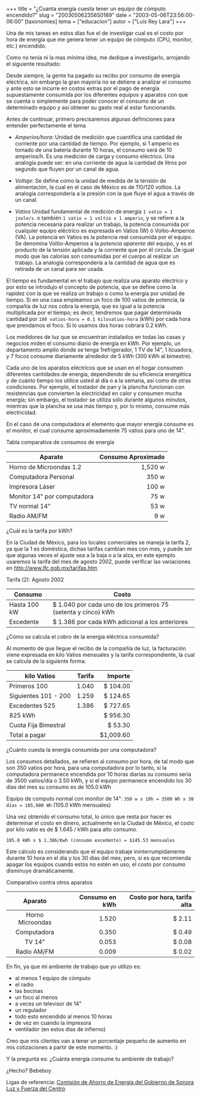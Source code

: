 +++
title = "¿Cuanta energía cuesta tener un equipo de cómputo encendido?"
slug = "20030506235650189"
date = "2003-05-06T23:56:00-06:00"
[taxonomies]
tema = ["educacion"]
autor = ["Luis Rey Lara"]
+++

Una de mis tareas en estos días fue el de investigar cual es el costo por hora
de energía que me genera tener un equipo de cómputo (CPU, monitor, etc.)
encendido.

Como no tenía ni la mas mínima idea, me dedique a investigarlo, arrojando el
siguiente resultado:

<!-- more -->

Desde siempre, la gente ha pagado su recibo por consumo de energía eléctrica,
sin embargo la gran mayoría no se detiene a analizar el consumo y ante esto se
incurre en costos extras por el pago de energía supuestamente consumida por los
diferentes equipos y aparatos con que se cuenta o simplemente para poder conocer
el consumo de un determinado equipo y así obtener su gasto real al estar
funcionando.

Antes de continuar, primero precisaremos algunas definiciones para entender
perfectamente el tema

- *Amperios/hora*: Unidad de medición que cuantifica una cantidad de corriente
  por una cantidad de tiempo. Por ejemplo, si 1 amperio es tomado de una batería
  durante 10 horas, el consumo será de 10 amperios/h. Es una medición de carga y
  consumo eléctrico. Una analogía puede ser: en una corriente de agua la
  cantidad de litros por segundo que fluyen por un canal de agua.

- *Voltaje*: Se define como la unidad de medida de la tensión de alimentación,
  la cual en el caso de México es de 110/120 voltios. La analogía correspondería
  a la presión con la que fluye el agua a través de un canal.

- *Vatios* Unidad fundamental de medición de energía `1 vatio = 1 joule/s`. o
  también `1 vatio = 1 voltio x 1 amperio`, y se refiere a la potencia necesaria
  para realizar un trabajo, la potencia consumida por cualquier equipo eléctrico
  es expresada en Vatios (W) ó Voltio-Amperios (VA). La potencia en Vatios es la
  potencia real consumida por el equipo. Se denomina Voltio-Amperios a la
  *potencia aparente* del equipo, y es el producto de la tensión aplicada y la
  corriente que por él circula. De igual modo que las calorías son consumidas
  por el cuerpo al realizar un trabajo. La analogía correspondería a la cantidad
  de agua que es retirada de un canal para ser usada.

El tiempo es fundamental en el trabajo que realiza una aparato eléctrico y por
esto se introdujo el concepto de potencia, que se define como la rapidez con la
que se realiza un trabajo o como la energía por unidad de tiempo. Si en una casa
empleamos un foco de 100 vatios de potencia, la compañía de luz nos cobra la
energía, que es igual a la potencia multiplicada por el tiempo; es decir,
tendremos que pagar determinada cantidad por `100 vatios-hora = 0.1
kilovatios-hora` (kWh) por cada hora que prendamos el foco. Si lo usamos dos
horas cobrará 0.2 kWh.

Los medidores de luz que se encuentran instalados en todas las casas y negocios
miden el consumo diario de energía en kWh. Por ejemplo, un departamento amplio
donde se tenga 1refrigerador, 1 TV de 14", 1 licuadora, y 7 focos consume
diariamente alrededor de 5 kWh (300 kWh al bimestre).

Cada uno de los aparatos eléctricos que se usan en el hogar consumen diferentes
cantidades de energía, dependiendo de su eficiencia energética y de cuánto
tiempo los utilice usted al día o a la semana, así como de otras condiciones.
Por ejemplo, el tostador de pan y la plancha funcionan con resistencias que
convierten la electricidad en calor y consumen mucha energía; sin embargo, el
tostador se utiliza sólo durante algunos minutos, mientras que la plancha se usa
más tiempo y, por lo mismo, consume más electricidad.

En el caso de una computadora el elemento que mayor energía consume es el
monitor, el cual consume aproximadamente 75 vatios para uno de 14".

Tabla comparativa de consumos de energía

| Aparato                     | Consumo Aproximado |
|-----------------------------|-------------------:|
| Horno de Microondas 1.2     |            1,520 w |
| Computadora Personal        |              350 w |
| Impresora Láser             |              100 w |
| Monitor 14" por computadora |               75 w |
| TV normal 14"               |               53 w |
| Radio AM/FM                 |                9 w |

¿Cuál es la tarifa por kWh?

En la Ciudad de México, para los locales comerciales se maneja la tarifa 2, ya
que la 1 es doméstica, dichas tarifas cambian mes con mes, y puede ser que
algunas veces el ajuste sea a la baja o a la alza, en este ejemplo usaremos la
tarifa del mes de agosto 2002, puede verificar las variaciones en
<http://www.lfc.gob.mx/tarifas.htm>

Tarifa (2): Agosto 2002

| Consumo      | Costo                                                         |
|--------------|---------------------------------------------------------------|
| Hasta 100 kW | $ 1.040 por cada uno de los primeros 75 (setenta y cinco) kWh |
| Excedente    | $ 1.386 por cada kWh adicional a los anteriores               |

¿Cómo se calcula el cobro de la energía eléctrica consumida?

Al momento de que llegue el recibo de la compañía de luz, la facturación viene
expresada en kilo Vatios mensuales y la tarifa correspondiente, la cual se
calcula de la siguiente forma:

| kilo Vatios          | Tarifa |   Importe |
|----------------------|-------:|----------:|
| Primeros 100         |  1.040 |  $ 104.00 |
| Siguientes 101 - 200 |  1.259 |  $ 124.65 |
| Excedentes 525       |  1.386 |  $ 727.65 |
| 825 kWh              |        |  $ 956.30 |
| Cuota Fija Bimestral |        |   $ 53.30 |
| Total a pagar        |        | $1,009.60 |

¿Cuánto cuesta la energía consumida por una computadora?

Los consumos detallados, se refieren al consumo por hora, de tal modo que son
350 vatios por hora, para una computadora por lo tanto, si la computadora
permanece encendida por 10 horas diarias su consumo sería de 3500 vatios/día o
3.50 kWh, y si el equipo permanece encendido los 30 días del mes su consumo es
de 105.0 kWh

Equipo de computo normal con monitor de 14": `350 w x 10h = 3500 Wh x 30 días =
105,000 Wh` (105.0 kWh mensuales)

Una vez obtenido el consumo total, lo único que resta por hacer es determinar el
costo en dinero, actualmente en la Ciudad de México, el costo por kilo vatio es
de $ 1.645 / kWh para alto consumo.

`105.0 kWh x $ 1.386/Kwh (consumo excedente) = $145.53 mensuales`

Este cálculo es considerando que el equipo trabaje ininterrumpidamente durante
10 hora en el día y los 30 días del mes; pero, si es que recomienda apagar los
equipos cuando estos no estén en uso, el costo por consumo disminuye
dramáticamente.

Comparativo contra otros aparatos

| Aparato          | Consumo en kWh | Costo por hora, tarifa alta |
|:----------------:|---------------:|----------------------------:|
| Horno Microondas |          1.520 |                      $ 2.11 |
| Computadora      |          0.350 |                      $ 0.49 |
| TV 14"           |          0.053 |                      $ 0.08 |
| Radio AM/FM      |          0.009 |                      $ 0.02 |

En fin, ya que mi ambiente de trabajo que yo utilizo es:

- al menos 1 equipo de cómputo
- el radio
- las bocinas
- un foco al menos
- a veces un televisor de 14"
- un regulador
- todo esto encendido al menos 10 horas
- de vez en cuando la impresora
- ventilador (en estos días de infierno)

Creo que mis clientes van a tener un porcentaje pequeño de aumento en mis
cotizaciones a partir de este momento. :)

Y la pregunta es: ¿Cuánta energía consume tu ambiente de trabajo?

¿Hecho?
Bebeboy

Ligas de referencia: [Comisión de Ahorro de Energía del Gobierno de
Sonora](http://www.caees.gob.mx/) [Luz y Fuerza del
Centro](http://www.lfc.gob.mx/)
